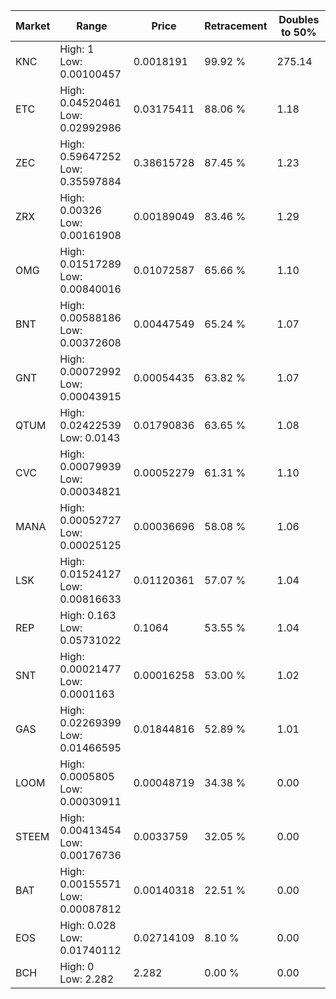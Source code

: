 | Market | Range | Price| Retracement | Doubles to 50% |
| --- | --- | --- | --- | --- |
| KNC | High: 1<br />Low: 0.00100457 | 0.0018191 | 99.92 % | 275.14 |
| ETC | High: 0.04520461<br />Low: 0.02992986 | 0.03175411 | 88.06 % | 1.18 |
| ZEC | High: 0.59647252<br />Low: 0.35597884 | 0.38615728 | 87.45 % | 1.23 |
| ZRX | High: 0.00326<br />Low: 0.00161908 | 0.00189049 | 83.46 % | 1.29 |
| OMG | High: 0.01517289<br />Low: 0.00840016 | 0.01072587 | 65.66 % | 1.10 |
| BNT | High: 0.00588186<br />Low: 0.00372608 | 0.00447549 | 65.24 % | 1.07 |
| GNT | High: 0.00072992<br />Low: 0.00043915 | 0.00054435 | 63.82 % | 1.07 |
| QTUM | High: 0.02422539<br />Low: 0.0143 | 0.01790836 | 63.65 % | 1.08 |
| CVC | High: 0.00079939<br />Low: 0.00034821 | 0.00052279 | 61.31 % | 1.10 |
| MANA | High: 0.00052727<br />Low: 0.00025125 | 0.00036696 | 58.08 % | 1.06 |
| LSK | High: 0.01524127<br />Low: 0.00816633 | 0.01120361 | 57.07 % | 1.04 |
| REP | High: 0.163<br />Low: 0.05731022 | 0.1064 | 53.55 % | 1.04 |
| SNT | High: 0.00021477<br />Low: 0.0001163 | 0.00016258 | 53.00 % | 1.02 |
| GAS | High: 0.02269399<br />Low: 0.01466595 | 0.01844816 | 52.89 % | 1.01 |
| LOOM | High: 0.0005805<br />Low: 0.00030911 | 0.00048719 | 34.38 % | 0.00 |
| STEEM | High: 0.00413454<br />Low: 0.00176736 | 0.0033759 | 32.05 % | 0.00 |
| BAT | High: 0.00155571<br />Low: 0.00087812 | 0.00140318 | 22.51 % | 0.00 |
| EOS | High: 0.028<br />Low: 0.01740112 | 0.02714109 | 8.10 % | 0.00 |
| BCH | High: 0<br />Low: 2.282 | 2.282 | 0.00 % | 0.00 |
